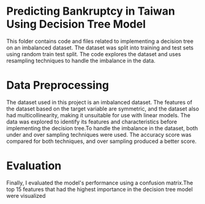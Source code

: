 # Predicting Bankruptcy in Taiwan Using Decision Tree Model
This folder contains code and files related to implementing a decision tree on an imbalanced dataset. The dataset was split into training and test sets using random train test split. The code explores the dataset and uses resampling techniques to handle the imbalance in the data.


# Data Preprocessing
The dataset used in this project is an imbalanced dataset. The features of the dataset based on the target variable are symmetric, and the dataset also had multicollinearity, making it unsuitable for use with linear models. The data was explored to identify its features and characteristics before implementing the decision tree.To handle the imbalance in the dataset, both under and over sampling techniques were used. The accuracy score was compared for both techniques, and over sampling produced a better score.


# Evaluation
Finally, I evaluated the model's performance using a confusion matrix.The top 15 features that had the highest importance in the decision tree model were visualized